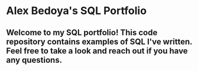 # Alex Bedoya's SQL Portfolio

## Welcome to my SQL portfolio! This code repository contains examples of SQL I've written. Feel free to take a look and reach out if you have any questions.
